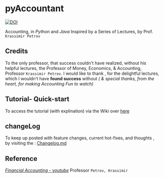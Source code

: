 # pyAccountant
[![DOI](https://zenodo.org/badge/DOI/10.5281/zenodo.7803969.svg)](https://doi.org/10.5281/zenodo.7803969)

Accounting, in _Python_ and _Java_
Inspired by a Series of Lectures, by Prof. `Krassimir Petrov`

## Credits

To the only professor, that success couldn't have realized, without his helpful lectures,  the Professor of Money, Economics, & Accounting, Professor `Krassimir Petrov`. I would like to thank , for the delightful lectures, which I wouldn't have **found success** without *( & special thanks, from *the heart*, for making Accounting Fun to watch)*

## Tutorial- Quick-start
To access the tutorial (with explination) via the Wiki over [here](https://github.com/adamwillisMastery/pyAccountant/wiki)

## changeLog
To keep up posted with feature changes, current hot-fixes, and thoughts , by visiting the : [Changelog.md](https://github.com/adamwillisMastery/pyAccountant/blob/main/Changelog.md)

## Reference

[_Financial Accounting - youtube_](https://www.youtube.com/playlist?list=PLesgViD0jhW8_Q5QfOribZqNrivFJ_evf) Professor `Petrov, Krassimir`
